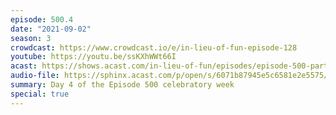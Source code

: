 ```yaml
---
episode: 500.4
date: "2021-09-02"
season: 3
crowdcast: https://www.crowdcast.io/e/in-lieu-of-fun-episode-128
youtube: https://youtu.be/ssKXhWWt66I
acast: https://shows.acast.com/in-lieu-of-fun/episodes/episode-500-part-iv-lisa-page-and-the-lisa-page-puppet
audio-file: https://sphinx.acast.com/p/open/s/6071b87945e5c6581e2e5575/e/61328b693820e600126fc054/media.mp3
summary: Day 4 of the Episode 500 celebratory week
special: true
---
```

